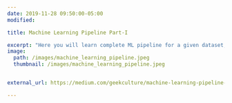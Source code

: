 ```yaml
---
date: 2019-11-28 09:50:00-05:00
modified:

title: Machine Learning Pipeline Part-I

excerpt: "Here you will learn complete ML pipeline for a given dataset, this includes data preprocessing, feature engineering and EDA"
image:
  path: /images/machine_learning_pipeline.jpeg
  thumbnail: /images/machine_learning_pipeline.jpeg


external_url: https://medium.com/geekculture/machine-learning-pipeline-for-beginners-retail-returns-dataset-part-i-2132cfcc9e6a

---
```


